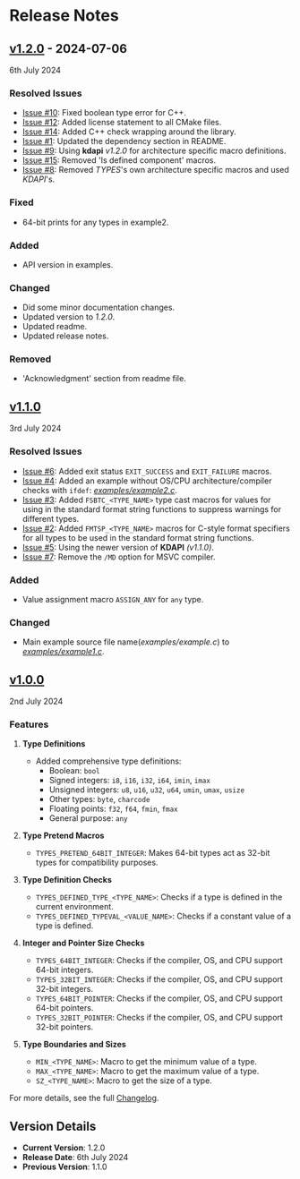 # Release Notes

## [v1.2.0](https://github.com/KumarjitDas/types/releases/tag/v1.2.0) - 2024-07-06
6th July 2024

### Resolved Issues

- [Issue #10](https://github.com/KumarjitDas/types/issues/10): Fixed boolean type error for C++.
- [Issue #12](https://github.com/KumarjitDas/types/issues/12): Added license statement to all CMake files.
- [Issue #14](https://github.com/KumarjitDas/types/issues/14): Added C++ check wrapping around the library.
- [Issue #1](https://github.com/KumarjitDas/types/issues/11): Updated the dependency section in README.
- [Issue #9](https://github.com/KumarjitDas/types/issues/9): Using **kdapi** _v1.2.0_ for architecture specific macro definitions.
- [Issue #15](https://github.com/KumarjitDas/types/issues/15): Removed 'Is defined component' macros.
- [Issue #8](https://github.com/KumarjitDas/types/issues/8): Removed _TYPES_'s own architecture specific macros and used _KDAPI_'s.

### Fixed

- 64-bit prints for any types in example2.

### Added

- API version in examples.

### Changed

- Did some minor documentation changes.
- Updated version to _1.2.0_.
- Updated readme.
- Updated release notes.

### Removed

- 'Acknowledgment' section from readme file.

## [v1.1.0](https://github.com/KumarjitDas/types/releases/tag/v1.1.0)
3rd July 2024

### Resolved Issues

- [Issue #6](https://github.com/KumarjitDas/types/issues/7): Added exit status `EXIT_SUCCESS` and `EXIT_FAILURE` macros.
- [Issue #4](https://github.com/KumarjitDas/types/issues/4): Added an example without OS/CPU architecture/compiler checks with `ifdef`: [_examples/example2.c_](examples/example2.c).
- [Issue #3](https://github.com/KumarjitDas/types/issues/3): Added `FSBTC_<TYPE_NAME>` type cast macros for values for using in the standard format string functions to suppress warnings for different types.
- [Issue #2](https://github.com/KumarjitDas/types/issues/2): Added `FMTSP_<TYPE_NAME>` macros for C-style format specifiers for all types to be used in the standard format string functions.
- [Issue #5](https://github.com/KumarjitDas/types/issues/5): Using the newer version of **KDAPI** _(v1.1.0)_.
- [Issue #7](https://github.com/KumarjitDas/types/issues/7): Remove the `/MD` option for MSVC compiler.

### Added

- Value assignment macro `ASSIGN_ANY` for `any` type.

### Changed

- Main example source file name(_examples/example.c_) to [_examples/example1.c_](examples/example1.c).

## [v1.0.0](https://github.com/KumarjitDas/types/releases/tag/v1.0.0)
2nd July 2024

### Features

1. **Type Definitions**
   - Added comprehensive type definitions:
     - Boolean: `bool`
     - Signed integers: `i8`, `i16`, `i32`, `i64`, `imin`, `imax`
     - Unsigned integers: `u8`, `u16`, `u32`, `u64`, `umin`, `umax`, `usize`
     - Other types: `byte`, `charcode`
     - Floating points: `f32`, `f64`, `fmin`, `fmax`
     - General purpose: `any`

2. **Type Pretend Macros**
   - `TYPES_PRETEND_64BIT_INTEGER`: Makes 64-bit types act as 32-bit types for compatibility purposes.

3. **Type Definition Checks**
   - `TYPES_DEFINED_TYPE_<TYPE_NAME>`: Checks if a type is defined in the current environment.
   - `TYPES_DEFINED_TYPEVAL_<VALUE_NAME>`: Checks if a constant value of a type is defined.

4. **Integer and Pointer Size Checks**
   - `TYPES_64BIT_INTEGER`: Checks if the compiler, OS, and CPU support 64-bit integers.
   - `TYPES_32BIT_INTEGER`: Checks if the compiler, OS, and CPU support 32-bit integers.
   - `TYPES_64BIT_POINTER`: Checks if the compiler, OS, and CPU support 64-bit pointers.
   - `TYPES_32BIT_POINTER`: Checks if the compiler, OS, and CPU support 32-bit pointers.

5. **Type Boundaries and Sizes**
   - `MIN_<TYPE_NAME>`: Macro to get the minimum value of a type.
   - `MAX_<TYPE_NAME>`: Macro to get the maximum value of a type.
   - `SZ_<TYPE_NAME>`: Macro to get the size of a type.

For more details, see the full [Changelog](CHANGELOG.md).

## Version Details

- **Current Version**: 1.2.0
- **Release Date**: 6th July 2024
- **Previous Version**: 1.1.0
